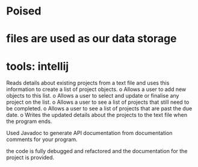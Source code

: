 # Poised
# files are used as our data storage
# tools: intellij

Reads details about existing projects from a text file and uses this
information to create a list of project objects.
o Allows a user to add new objects to this list.
o Allows a user to select and update or finalise any project on the list.
o Allows a user to see a list of projects that still need to be completed.
o Allows a user to see a list of projects that are past the due date.
o Writes the updated details about the projects to the text file when
the program ends.

Used Javadoc to generate API documentation from documentation
comments for your program.

the code is fully debugged and refactored and the documentation
for the project is provided.
